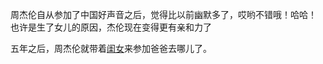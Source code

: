 周杰伦自从参加了中国好声音之后，觉得比以前幽默多了，哎哟不错哦！哈哈！
也许是生了女儿的原因，杰伦现在变得更有亲和力了

五年之后，周杰伦就带着[闺女](Daughter/daughter.md)来参加爸爸去哪儿了。
